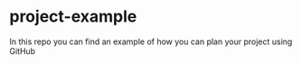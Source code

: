 # project-example
In this repo you can find an example of how you can plan your project using GitHub
